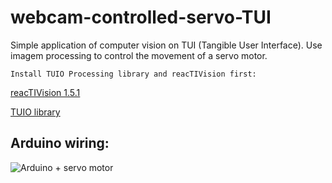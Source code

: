 # webcam-controlled-servo-TUI
Simple application of computer vision on TUI (Tangible User Interface). Use imagem processing to control the movement of a servo motor.

`Install TUIO Processing library and reacTIVision first:`

[reacTIVision 1.5.1](http://reactivision.sourceforge.net/)

[TUIO library](https://www.tuio.org/?software)

## Arduino wiring:

![Arduino + servo motor](https://github.com/waldooo/webcam-controlled-servo-TUI/blob/master/images/TUIO_servo_bb.png)
